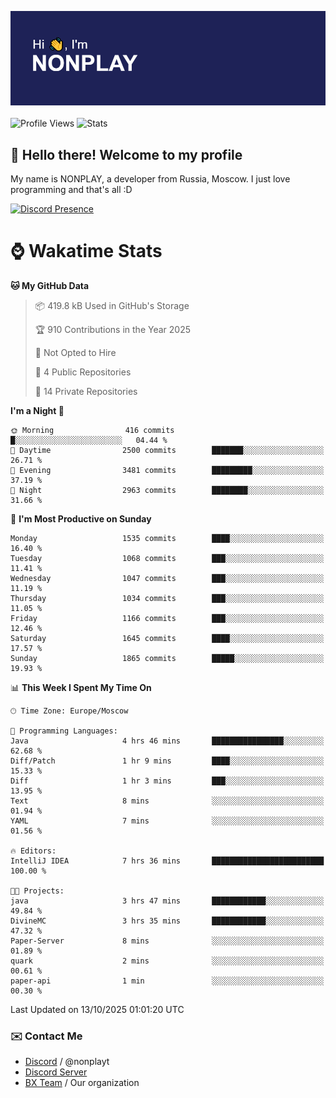 ![Discord Presence](./header.png)
<br></br>
![Profile Views](https://komarev.com/ghpvc/?username=NONPLAYT&color=blue&style=for-the-badge)
![Stats](https://img.shields.io/badge/0%25-OPTIMIZED-orange?style=for-the-badge)


## :wave: Hello there! Welcome to my profile

My name is NONPLAY, a developer from Russia, Moscow. I just love programming and that's all :D

[![Discord Presence](https://lanyard.cnrad.dev/api/597087584090587177?showDisplayName=true)](https://discord.com/users/597087584090587177) 

# ⌚ Wakatime Stats

<!--START_SECTION:waka-->
**🐱 My GitHub Data** 

> 📦 419.8 kB Used in GitHub's Storage 
 > 
> 🏆 910 Contributions in the Year 2025
 > 
> 🚫 Not Opted to Hire
 > 
> 📜 4 Public Repositories 
 > 
> 🔑 14 Private Repositories 
 > 
**I'm a Night 🦉** 

```text
🌞 Morning                416 commits         █░░░░░░░░░░░░░░░░░░░░░░░░   04.44 % 
🌆 Daytime                2500 commits        ███████░░░░░░░░░░░░░░░░░░   26.71 % 
🌃 Evening                3481 commits        █████████░░░░░░░░░░░░░░░░   37.19 % 
🌙 Night                  2963 commits        ████████░░░░░░░░░░░░░░░░░   31.66 % 
```
📅 **I'm Most Productive on Sunday** 

```text
Monday                   1535 commits        ████░░░░░░░░░░░░░░░░░░░░░   16.40 % 
Tuesday                  1068 commits        ███░░░░░░░░░░░░░░░░░░░░░░   11.41 % 
Wednesday                1047 commits        ███░░░░░░░░░░░░░░░░░░░░░░   11.19 % 
Thursday                 1034 commits        ███░░░░░░░░░░░░░░░░░░░░░░   11.05 % 
Friday                   1166 commits        ███░░░░░░░░░░░░░░░░░░░░░░   12.46 % 
Saturday                 1645 commits        ████░░░░░░░░░░░░░░░░░░░░░   17.57 % 
Sunday                   1865 commits        █████░░░░░░░░░░░░░░░░░░░░   19.93 % 
```


📊 **This Week I Spent My Time On** 

```text
🕑︎ Time Zone: Europe/Moscow

💬 Programming Languages: 
Java                     4 hrs 46 mins       ████████████████░░░░░░░░░   62.68 % 
Diff/Patch               1 hr 9 mins         ████░░░░░░░░░░░░░░░░░░░░░   15.33 % 
Diff                     1 hr 3 mins         ███░░░░░░░░░░░░░░░░░░░░░░   13.95 % 
Text                     8 mins              ░░░░░░░░░░░░░░░░░░░░░░░░░   01.94 % 
YAML                     7 mins              ░░░░░░░░░░░░░░░░░░░░░░░░░   01.56 % 

🔥 Editors: 
IntelliJ IDEA            7 hrs 36 mins       █████████████████████████   100.00 % 

🐱‍💻 Projects: 
java                     3 hrs 47 mins       ████████████░░░░░░░░░░░░░   49.84 % 
DivineMC                 3 hrs 35 mins       ████████████░░░░░░░░░░░░░   47.32 % 
Paper-Server             8 mins              ░░░░░░░░░░░░░░░░░░░░░░░░░   01.89 % 
quark                    2 mins              ░░░░░░░░░░░░░░░░░░░░░░░░░   00.61 % 
paper-api                1 min               ░░░░░░░░░░░░░░░░░░░░░░░░░   00.30 % 
```


 Last Updated on 13/10/2025 01:01:20 UTC
<!--END_SECTION:waka-->

### ✉️ Contact Me

- [Discord](https://discord.com/users/597087584090587177) / @nonplayt
- [Discord Server](https://discord.gg/qNyybSSPm5)
- [BX Team](https://github.com/BX-Team) / Our organization
